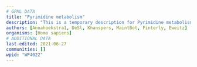 ```yaml
---
# GPML DATA
title: "Pyrimidine metabolism"
description: "This is a temporary description for Pyrimidine metabolism"
authors: [Annahoekstra1, DeSl, Khanspers, MaintBot, Finterly, Eweitz]
organisms: [Homo sapiens]
# ADDITIONAL DATA
last-edited: 2021-06-27
communities: []
wpid: "WP4022"
---
```

